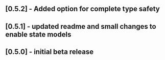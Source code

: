 ## [0.5.2] - Added option for complete type safety

## [0.5.1] - updated readme and small changes to enable state models

## [0.5.0] - initial beta release


